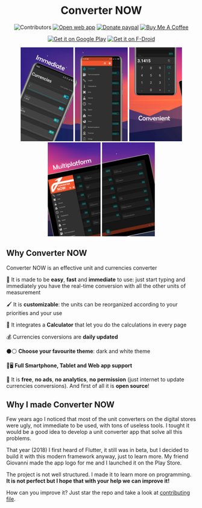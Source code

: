 <div align="center">

# Converter NOW

<img src="https://img.shields.io/github/contributors/ferraridamiano/ConverterNOW?style=flat-square"
    alt="Contributors"
    height="23">
[<img src="https://img.shields.io/badge/Open-Web%20App-blue?style=flat-square"
    alt="Open web app"
    height="23">](https://ferraridamiano.github.io/ConverterNOW/#/)
[<img src="https://img.shields.io/badge/Donate-PayPal-green.svg?style=flat-square"
    alt="Donate paypal"
    height="23">](https://www.paypal.me/DemApps)
[<img src="https://www.buymeacoffee.com/assets/img/custom_images/orange_img.png"
    alt="Buy Me A Coffee"
    height="23">](https://www.buymeacoffee.com/ferraridamiano)

[<img src="https://play.google.com/intl/en_us/badges/static/images/badges/en_badge_web_generic.png"
    alt="Get it on Google Play"
    height="80">](https://play.google.com/store/apps/details?id=com.ferrarid.converterpro)
[<img src="https://fdroid.gitlab.io/artwork/badge/get-it-on.png"
    alt="Get it on F-Droid"
    height="80">](https://f-droid.org/packages/com.ferrarid.converterpro)

<img src="fastlane/metadata/android/en-US/images/phoneScreenshots/1.jpeg" width="140"> <img src="fastlane/metadata/android/en-US/images/phoneScreenshots/2.jpeg" width="140"> <img src="fastlane/metadata/android/en-US/images/phoneScreenshots/3.jpeg" width="140"> <img src="fastlane/metadata/android/en-US/images/phoneScreenshots/4.jpeg" width="140"> <img src="fastlane/metadata/android/en-US/images/phoneScreenshots/5.jpeg" width="140">
</div>

## Why Converter NOW

Converter NOW is an effective unit and currencies converter

🚀 It is made to be **easy**, **fast** and **immediate** to use: just start typing and immediately you have the real-time conversion  with all the other units of measurement

🖌️ It is **customizable**: the units can be reorganized according to your priorities and your use

🔢 It integrates a **Calculator** that let you do the calculations in every page

💰 Currencies conversions are **daily updated**

⚫⚪ **Choose your favourite theme**: dark and white theme

📱🖥️ **Full Smartphone, Tablet and Web app support**

💯 It is **free**, **no ads**, **no analytics**, **no permission** (just internet to update currencies conversions). And first of all it is **open source**!

## Why I made Converter NOW

Few years ago I noticed that most of the unit converters on the digital stores were ugly, not immediate to be used, with tons of useless tools. I tought it would be a  good idea to develop a unit converter app that solve all this problems.

That year (2018) I first heard of Flutter, it still was in beta, but I decided to build it with this modern framework anyway, just to learn more. My friend Giovanni made the app logo for me and I launched it on the Play Store.

The project is not well structured. I made it to learn more on programming. **It is not perfect but I hope that with your help we can improve it!**

How can you improve it? Just star the repo and take a look at [contributing file](https://github.com/ferraridamiano/ConverterNOW/blob/master/CONTRIBUTING.md).
